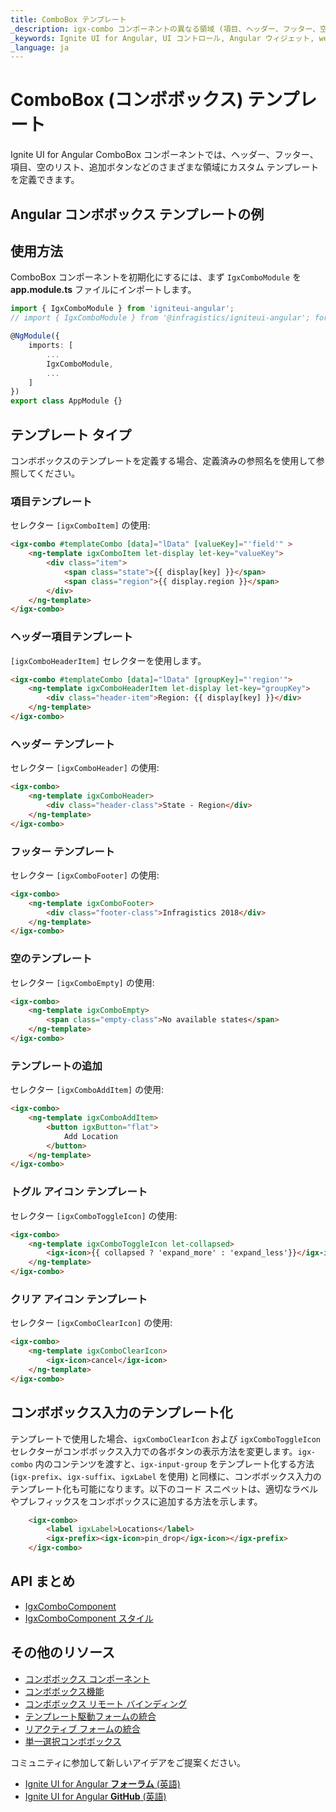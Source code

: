 ```yaml
---
title: ComboBox テンプレート
_description: igx-combo コンポーネントの異なる領域 (項目、ヘッダー、フッター、空リスト、ボタンの追加) にカスタム テンプレートを定義できます。
_keywords: Ignite UI for Angular, UI コントロール, Angular ウィジェット, web ウィジェット, UI ウィジェット, Angular, ネイティブ Angular コンポーネント スイート, ネイティブ Angular コントロール, ネイティブ Angular コンポーネント ライブラリ, Angular Combo コンポーネント,  Angular テンプレート, Angular Combo テンプレート
_language: ja
---
```


# ComboBox (コンボボックス) テンプレート
<p class="highlight">
Ignite UI for Angular ComboBox コンポーネントでは、ヘッダー、フッター、項目、空のリスト、追加ボタンなどのさまざまな領域にカスタム テンプレートを定義できます。
</p>

## Angular コンボボックス テンプレートの例


<code-view style="height: 450px;"
           data-demos-base-url="{environment:demosBaseUrl}"
           iframe-src="{environment:demosBaseUrl}/lists/combo-template" alt="Angular コンボボックス テンプレートの例">
</code-view>


## 使用方法
ComboBox コンポーネントを初期化にするには、まず `IgxComboModule` を **app.module.ts**  ファイルにインポートします。

```typescript
import { IgxComboModule } from 'igniteui-angular';
// import { IgxComboModule } from '@infragistics/igniteui-angular'; for licensed package

@NgModule({
    imports: [
        ...
        IgxComboModule,
        ...
    ]
})
export class AppModule {}
```

## テンプレート タイプ
コンボボックスのテンプレートを定義する場合、定義済みの参照名を使用して参照してください。

### 項目テンプレート
セレクター `[igxComboItem]` の使用:

```html
<igx-combo #templateCombo [data]="lData" [valueKey]="'field'" >
    <ng-template igxComboItem let-display let-key="valueKey">
        <div class="item">
            <span class="state">{{ display[key] }}</span>
            <span class="region">{{ display.region }}</span>
        </div>
    </ng-template>
</igx-combo>
```

### ヘッダー項目テンプレート
`[igxComboHeaderItem]` セレクターを使用します。

```html
<igx-combo #templateCombo [data]="lData" [groupKey]="'region'">
    <ng-template igxComboHeaderItem let-display let-key="groupKey">
        <div class="header-item">Region: {{ display[key] }}</div>
    </ng-template>
</igx-combo>
```

### ヘッダー テンプレート
セレクター `[igxComboHeader]` の使用:

```html
<igx-combo>
    <ng-template igxComboHeader>
        <div class="header-class">State - Region</div>
    </ng-template>
</igx-combo>
```

### フッター テンプレート
セレクター `[igxComboFooter]` の使用:

```html
<igx-combo>
    <ng-template igxComboFooter>
        <div class="footer-class">Infragistics 2018</div>
    </ng-template>
</igx-combo>
```

### 空のテンプレート
セレクター `[igxComboEmpty]` の使用:

```html
<igx-combo>
    <ng-template igxComboEmpty>
        <span class="empty-class">No available states</span>
    </ng-template>
</igx-combo>
```

### テンプレートの追加
セレクター `[igxComboAddItem]` の使用:

```html
<igx-combo>
    <ng-template igxComboAddItem>
        <button igxButton="flat">
            Add Location
        </button>
    </ng-template>
</igx-combo>
```

### トグル アイコン テンプレート
セレクター `[igxComboToggleIcon]` の使用:

```html
<igx-combo>
    <ng-template igxComboToggleIcon let-collapsed>
        <igx-icon>{{ collapsed ? 'expand_more' : 'expand_less'}}</igx-icon>
    </ng-template>
</igx-combo>
```

### クリア アイコン テンプレート
セレクター `[igxComboClearIcon]` の使用:

```html
<igx-combo>
    <ng-template igxComboClearIcon>
        <igx-icon>cancel</igx-icon>
    </ng-template>
</igx-combo>
```

## コンボボックス入力のテンプレート化
テンプレートで使用した場合、`igxComboClearIcon` および `igxComboToggleIcon` セレクターがコンボボックス入力での各ボタンの表示方法を変更します。`igx-combo` 内のコンテンツを渡すと、`igx-input-group` をテンプレート化する方法 (`igx-prefix`、`igx-suffix`、`igxLabel` を使用) と同様に、コンボボックス入力のテンプレート化も可能になります。以下のコード スニペットは、適切なラベルやプレフィックスをコンボボックスに追加する方法を示します。

```html
    <igx-combo>
        <label igxLabel>Locations</label>
        <igx-prefix><igx-icon>pin_drop</igx-icon></igx-prefix>
    </igx-combo>
```

## API まとめ
<div class="divider--half"></div>

* [IgxComboComponent]({environment:angularApiUrl}/classes/igxcombocomponent.html)
* [IgxComboComponent スタイル]({environment:sassApiUrl}/index.html#function-combo-theme)

## その他のリソース
<div class="divider--half"></div>

* [コンボボックス コンポーネント](combo.md)
* [コンボボックス機能](combo-features.md)
* [コンボボックス リモート バインディング](combo-remote.md)
* [テンプレート駆動フォームの統合](input-group.md)
* [リアクティブ フォームの統合](angular-reactive-form-validation.md)
* [単一選択コンボボックス](simple-combo.md)

コミュニティに参加して新しいアイデアをご提案ください。

* [Ignite UI for Angular **フォーラム** (英語)](https://www.infragistics.com/community/forums/f/ignite-ui-for-angular)
* [Ignite UI for Angular **GitHub** (英語)](https://github.com/IgniteUI/igniteui-angular)
